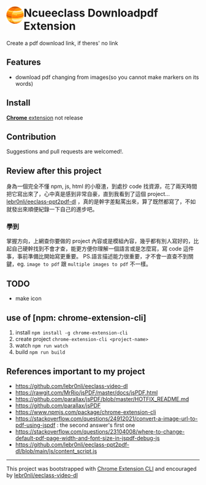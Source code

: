 # <img src="public/icons/icon_48.png" width="45" align="left"> Ncueeclass Downloadpdf Extension

Create a pdf download link, if theres' no link

## Features

- download pdf changing from images(so you cannot make markers on its words)

## Install

[**Chrome** extension]() <!-- TODO: Add chrome extension link inside parenthesis --> not release

## Contribution

Suggestions and pull requests are welcomed!.

## Review after this project

身為一個完全不懂 npm, js, html 的小廢渣，到處抄 code 找資源，花了兩天時間把它寫出來了，心中真是感到非常自豪，直到我看到了這個 project... [lebr0nli/eeclass-ppt2pdf-dl](https://github.com/lebr0nli/eeclass-ppt2pdf-dl) ，真的是幹字差點罵出來，算了既然都寫了，不如就發出來順便紀錄一下自己的進步吧。

### 學到

掌握方向，上網查你要做的 project 內容或是模組內容，幾乎都有別人寫好的，比起自己硬幹找到不會才查，能更方便你理解一個語言或是怎麼寫，寫 code 這件事，事前準備比開始寫更重要。 PS.語言描述能力很重要，才不會一直查不到關鍵，eg. `image to pdf` 跟 `multiple images to pdf` 不一樣。

## TODO

- make icon

## use of [npm: chrome-extension-cli]

1. install `npm install -g chrome-extension-cli`
2. create project `chrome-extension-cli <project-name>`
3. watch `npm run watch`
4. build `npm run build`

## References important to my project

- https://github.com/lebr0nli/eeclass-video-dl
- https://rawgit.com/MrRio/jsPDF/master/docs/jsPDF.html
- https://github.com/parallax/jsPDF/blob/master/HOTFIX_README.md
- https://github.com/parallax/jsPDF
- https://www.npmjs.com/package/chrome-extension-cli
- https://stackoverflow.com/questions/24912021/convert-a-image-url-to-pdf-using-jspdf : the second answer's first one
- https://stackoverflow.com/questions/23104008/where-to-change-default-pdf-page-width-and-font-size-in-jspdf-debug-js
- https://github.com/lebr0nli/eeclass-ppt2pdf-dl/blob/main/js/content_script.js

---

This project was bootstrapped with [Chrome Extension CLI](https://github.com/dutiyesh/chrome-extension-cli)
and encouraged by [lebr0nli/eeclass-video-dl](https://github.com/lebr0nli/eeclass-video-dl)

